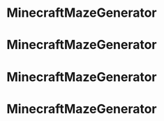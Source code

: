 # MinecraftMazeGenerator
# MinecraftMazeGenerator
# MinecraftMazeGenerator
# MinecraftMazeGenerator
